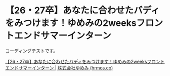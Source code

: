# 【26・27卒】あなたに合わせたバディをみつけます！ゆめみの2weeksフロントエンドサマーインターン

コーディングテストです。

[【26・27卒】あなたに合わせたバディをみつけます！ゆめみの2weeksフロントエンドサマーインターン | 株式会社ゆめみ (hrmos.co)](https://hrmos.co/pages/yumemi/jobs/12345678901234567894)
